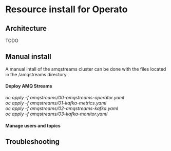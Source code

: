 # Resource install for Operato

## Architecture
TODO

## Manual install
A manual intall of the amqstreams cluster can be done with the files located in the /amqstreams directory.  

#### Deploy AMQ Streams
_oc apply -f amqstreams/00-amqstreams-operator.yaml_  
_oc apply -f amqstreams/01-kafka-metrics.yaml_  
_oc apply -f amqstreams/02-amqstreams-kafka.yaml_  
_oc apply -f amqstreams/03-kafka-monitor.yaml_  

#### Manage users and topics


## Troubleshooting
